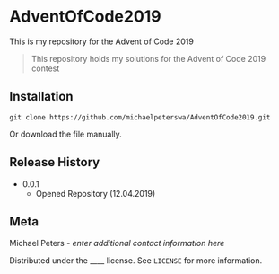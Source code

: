 # AdventOfCode2019
This is my repository for the Advent of Code 2019
> This repository holds my solutions for the Advent of Code 2019 contest
## Installation
```
git clone https://github.com/michaelpeterswa/AdventOfCode2019.git
```
Or download the file manually.
## Release History
* 0.0.1
   * Opened Repository (12.04.2019)
## Meta
Michael Peters - *enter additional contact information here*

Distributed under the ____ license. See ``LICENSE`` for more information.